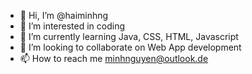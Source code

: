 - 👋 Hi, I’m @haiminhng
- 👀 I’m interested in coding
- 🌱 I’m currently learning Java, CSS, HTML, Javascript
- 💞️ I’m looking to collaborate on Web App development 
- 📫 How to reach me minhnguyen@outlook.de

<!---
haiminhng/haiminhng is a ✨ special ✨ repository because its `README.md` (this file) appears on your GitHub profile.
You can click the Preview link to take a look at your changes.
--->
